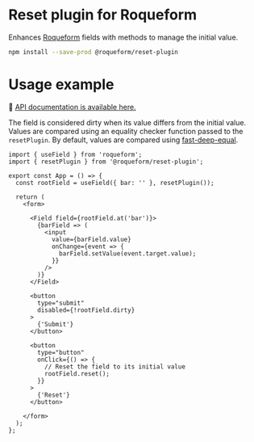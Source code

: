 # Reset plugin for Roqueform

Enhances [Roqueform](https://github.com/smikhalevski/roqueform#readme) fields with methods to manage the initial value.

```sh
npm install --save-prod @roqueform/reset-plugin
```

# Usage example

🔎 [API documentation is available here.](https://smikhalevski.github.io/roqueform/modules/reset_plugin_src_main.html)

The field is considered dirty when its value differs from the initial value. Values are compared using an equality
checker function passed to the `resetPlugin`. By default, values are compared using
[fast-deep-equal](https://github.com/epoberezkin/fast-deep-equal).

```tsx
import { useField } from 'roqueform';
import { resetPlugin } from '@roqueform/reset-plugin';

export const App = () => {
  const rootField = useField({ bar: '' }, resetPlugin());

  return (
    <form>

      <Field field={rootField.at('bar')}>
        {barField => (
          <input
            value={barField.value}
            onChange={event => {
              barField.setValue(event.target.value);
            }}
          />
        )}
      </Field>

      <button
        type="submit"
        disabled={!rootField.dirty}
      >
        {'Submit'}
      </button>

      <button
        type="button"
        onClick={() => {
          // Reset the field to its initial value 
          rootField.reset();
        }}
      >
        {'Reset'}
      </button>

    </form>
  );
};
```
